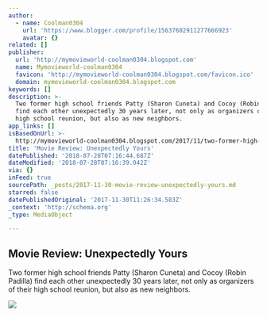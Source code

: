 ```yaml
---
author:
  - name: Coolman0304
    url: 'https://www.blogger.com/profile/15637602911277666923'
    avatar: {}
related: []
publisher:
  url: 'http://mymovieworld-coolman0304.blogspot.com'
  name: Mymovieworld-coolman0304
  favicon: 'http://mymovieworld-coolman0304.blogspot.com/favicon.ico'
  domain: mymovieworld-coolman0304.blogspot.com
keywords: []
description: >-
  Two former high school friends Patty (Sharon Cuneta) and Cocoy (Robin Padilla)
  find each other unexpectedly 30 years later, not only as organizers of their
  high school reunion, but also as new neighbors.
app_links: []
isBasedOnUrl: >-
  http://mymovieworld-coolman0304.blogspot.com/2017/11/two-former-high-school-friends-patty.html?m=1
title: 'Movie Review: Unexpectedly Yours'
datePublished: '2018-07-28T07:16:44.687Z'
dateModified: '2018-07-28T07:16:39.042Z'
via: {}
inFeed: true
sourcePath: _posts/2017-11-30-movie-review-unexpectedly-yours.md
starred: false
datePublishedOriginal: '2017-11-30T11:26:34.583Z'
_context: 'http://schema.org'
_type: MediaObject

---
```

<article style=""><h1>Movie Review: Unexpectedly Yours</h1><p>Two former high school friends Patty (Sharon Cuneta) and Cocoy (Robin Padilla) find each other unexpectedly 30 years later, not only as organizers of their high school reunion, but also as new neighbors.</p><img src="https://4.bp.blogspot.com/-xBWZqyTmHgE/Wh9Shsnwo_I/AAAAAAAAwBA/6oVhrsplHWsCgT0XJ7yCqy1cxDxaS8A-ACLcBGAs/s640/Unexpectedly%2BYours.jpeg" /></article>